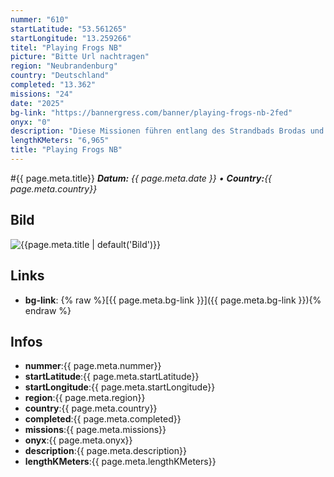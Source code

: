 ```yaml
---
nummer: "610"
startLatitude: "53.561265"
startLongitude: "13.259266"
titel: "Playing Frogs NB"
picture: "Bitte Url nachtragen"
region: "Neubrandenburg"
country: "Deutschland"
completed: "13.362"
missions: "24"
date: "2025"
bg-link: "https://bannergress.com/banner/playing-frogs-nb-2fed"
onyx: "0"
description: "Diese Missionen führen entlang des Strandbads Brodas und dem Kulturpark von Neubrandenburg. Entdecke dabei auch die zahlreichen Skulpturen im Kulturpark."
lengthKMeters: "6,965"
title: "Playing Frogs NB"
---
```


#{{ page.meta.title}}
_**Datum:** {{ page.meta.date }} • **Country:**{{ page.meta.country}}_

## Bild
![{{page.meta.title | default('Bild')}}]({{page.meta.picture}})

## Links
- **bg-link**: {% raw %}[{{ page.meta.bg-link }}]({{ page.meta.bg-link }}){% endraw %}

## Infos
- **nummer**:{{ page.meta.nummer}}
- **startLatitude**:{{ page.meta.startLatitude}}
- **startLongitude**:{{ page.meta.startLongitude}}
- **region**:{{ page.meta.region}}
- **country**:{{ page.meta.country}}
- **completed**:{{ page.meta.completed}}
- **missions**:{{ page.meta.missions}}
- **onyx**:{{ page.meta.onyx}}
- **description**:{{ page.meta.description}}
- **lengthKMeters**:{{ page.meta.lengthKMeters}}

